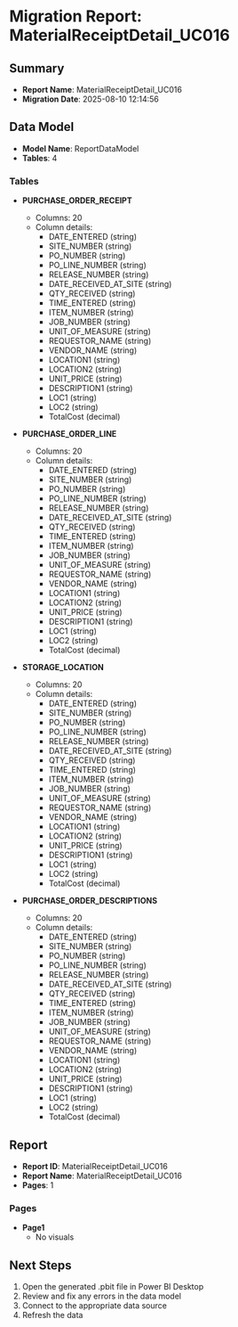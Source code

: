 # Migration Report: MaterialReceiptDetail_UC016

## Summary

- **Report Name**: MaterialReceiptDetail_UC016
- **Migration Date**: 2025-08-10 12:14:56

## Data Model

- **Model Name**: ReportDataModel
- **Tables**: 4

### Tables

- **PURCHASE_ORDER_RECEIPT**
  - Columns: 20
  - Column details:
    - DATE_ENTERED (string)
    - SITE_NUMBER (string)
    - PO_NUMBER (string)
    - PO_LINE_NUMBER (string)
    - RELEASE_NUMBER (string)
    - DATE_RECEIVED_AT_SITE (string)
    - QTY_RECEIVED (string)
    - TIME_ENTERED (string)
    - ITEM_NUMBER (string)
    - JOB_NUMBER (string)
    - UNIT_OF_MEASURE (string)
    - REQUESTOR_NAME (string)
    - VENDOR_NAME (string)
    - LOCATION1 (string)
    - LOCATION2 (string)
    - UNIT_PRICE (string)
    - DESCRIPTION1 (string)
    - LOC1 (string)
    - LOC2 (string)
    - TotalCost (decimal)

- **PURCHASE_ORDER_LINE**
  - Columns: 20
  - Column details:
    - DATE_ENTERED (string)
    - SITE_NUMBER (string)
    - PO_NUMBER (string)
    - PO_LINE_NUMBER (string)
    - RELEASE_NUMBER (string)
    - DATE_RECEIVED_AT_SITE (string)
    - QTY_RECEIVED (string)
    - TIME_ENTERED (string)
    - ITEM_NUMBER (string)
    - JOB_NUMBER (string)
    - UNIT_OF_MEASURE (string)
    - REQUESTOR_NAME (string)
    - VENDOR_NAME (string)
    - LOCATION1 (string)
    - LOCATION2 (string)
    - UNIT_PRICE (string)
    - DESCRIPTION1 (string)
    - LOC1 (string)
    - LOC2 (string)
    - TotalCost (decimal)

- **STORAGE_LOCATION**
  - Columns: 20
  - Column details:
    - DATE_ENTERED (string)
    - SITE_NUMBER (string)
    - PO_NUMBER (string)
    - PO_LINE_NUMBER (string)
    - RELEASE_NUMBER (string)
    - DATE_RECEIVED_AT_SITE (string)
    - QTY_RECEIVED (string)
    - TIME_ENTERED (string)
    - ITEM_NUMBER (string)
    - JOB_NUMBER (string)
    - UNIT_OF_MEASURE (string)
    - REQUESTOR_NAME (string)
    - VENDOR_NAME (string)
    - LOCATION1 (string)
    - LOCATION2 (string)
    - UNIT_PRICE (string)
    - DESCRIPTION1 (string)
    - LOC1 (string)
    - LOC2 (string)
    - TotalCost (decimal)

- **PURCHASE_ORDER_DESCRIPTIONS**
  - Columns: 20
  - Column details:
    - DATE_ENTERED (string)
    - SITE_NUMBER (string)
    - PO_NUMBER (string)
    - PO_LINE_NUMBER (string)
    - RELEASE_NUMBER (string)
    - DATE_RECEIVED_AT_SITE (string)
    - QTY_RECEIVED (string)
    - TIME_ENTERED (string)
    - ITEM_NUMBER (string)
    - JOB_NUMBER (string)
    - UNIT_OF_MEASURE (string)
    - REQUESTOR_NAME (string)
    - VENDOR_NAME (string)
    - LOCATION1 (string)
    - LOCATION2 (string)
    - UNIT_PRICE (string)
    - DESCRIPTION1 (string)
    - LOC1 (string)
    - LOC2 (string)
    - TotalCost (decimal)


## Report

- **Report ID**: MaterialReceiptDetail_UC016
- **Report Name**: MaterialReceiptDetail_UC016
- **Pages**: 1

### Pages

- **Page1**
  - No visuals


## Next Steps

1. Open the generated .pbit file in Power BI Desktop
2. Review and fix any errors in the data model
3. Connect to the appropriate data source
4. Refresh the data
